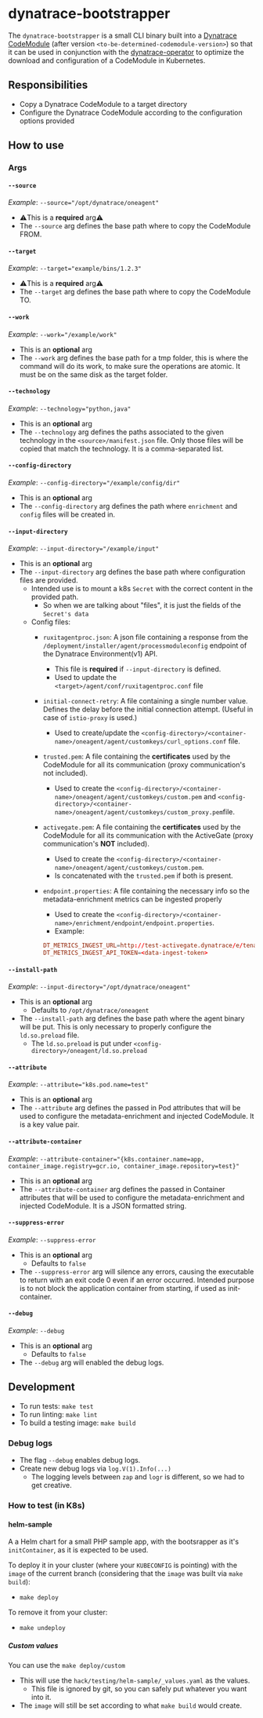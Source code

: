 # dynatrace-bootstrapper

The `dynatrace-bootstrapper` is a small CLI binary built into a [Dynatrace CodeModule](https://gallery.ecr.aws/dynatrace/dynatrace-codemodules) (after version `<to-be-determined-codemodule-version>`) so that it can be used in conjunction with the [dynatrace-operator](https://github.com/Dynatrace/dynatrace-operator) to optimize the download and configuration of a CodeModule in Kubernetes.

## Responsibilities

- Copy a Dynatrace CodeModule to a target directory
- Configure the Dynatrace CodeModule according to the configuration options provided

## How to use

### Args

#### `--source`

*Example*: `--source="/opt/dynatrace/oneagent"`

- ⚠️This is a **required** arg⚠️
- The `--source` arg defines the base path where to copy the CodeModule FROM.

#### `--target`

*Example*: `--target="example/bins/1.2.3"`

- ⚠️This is a **required** arg⚠️
- The `--target` arg defines the base path where to copy the CodeModule TO.

#### `--work`

*Example*: `--work="/example/work"`

- This is an **optional** arg
- The `--work` arg defines the base path for a tmp folder, this is where the command will do its work, to make sure the operations are atomic. It must be on the same disk as the target folder.

#### `--technology`

*Example*: `--technology="python,java"`

- This is an **optional** arg
- The `--technology` arg defines the paths associated to the given technology in the `<source>/manifest.json` file. Only those files will be copied that match the technology. It is a comma-separated list.

#### `--config-directory`

*Example*: `--config-directory="/example/config/dir"`

- This is an **optional** arg
- The `--config-directory` arg defines the path where `enrichment` and `config` files will be created in.

#### `--input-directory`

*Example*: `--input-directory="/example/input"`

- This is an **optional** arg
- The `--input-directory` arg defines the base path where configuration files are provided.
  - Intended use is to mount a k8s `Secret` with the correct content in the provided path.
    - So when we are talking about "files", it is just the fields of the `Secret's data`
  - Config files:
    - `ruxitagentproc.json`: A json file containing a response from the `/deployment/installer/agent/processmoduleconfig` endpoint of the Dynatrace Environment(v1) API.
      - This file is **required** if `--input-directory` is defined.
      - Used to update the `<target>/agent/conf/ruxitagentproc.conf` file
    - `initial-connect-retry`: A file containing a single number value. Defines the delay before the initial connection attempt. (Useful in case of `istio-proxy` is used.)
      - Used to create/update the `<config-directory>/<container-name>/oneagent/agent/customkeys/curl_options.conf` file.
    - `trusted.pem`: A file containing the **certificates** used by the CodeModule for all its communication (proxy communication's not included).
      - Used to create the `<config-directory>/<container-name>/oneagent/agent/customkeys/custom.pem` and `<config-directory>/<container-name>/oneagent/agent/customkeys/custom_proxy.pem`file.
    - `activegate.pem`: A file containing the **certificates** used by the CodeModule for all its communication with the ActiveGate (proxy communication's **NOT** included).
      - Used to create the `<config-directory>/<container-name>/oneagent/agent/customkeys/custom.pem`.
      - Is concatenated with the `trusted.pem` if both is present.
    - `endpoint.properties`: A file containing the necessary info so the metadata-enrichment metrics can be ingested properly
      - Used to create the `<config-directory>/<container-name>/enrichment/endpoint/endpoint.properties`.
      - Example:

      ```conf
      DT_METRICS_INGEST_URL=http://test-activegate.dynatrace/e/tenant/api/v2/metrics/ingest
      DT_METRICS_INGEST_API_TOKEN=<data-ingest-token>
      ```

#### `--install-path`

*Example*: `--input-directory="/opt/dynatrace/oneagent"`

- This is an **optional** arg
  - Defaults to `/opt/dynatrace/oneagent`
- The `--install-path` arg defines the base path where the agent binary will be put. This is only necessary to properly configure the `ld.so.preload` file.
  - The `ld.so.preload` is put under `<config-directory>/oneagent/ld.so.preload`

#### `--attribute`

*Example*: `--attribute="k8s.pod.name=test"`

- This is an **optional** arg
- The `--attribute` arg defines the passed in Pod attributes that will be used to configure the metadata-enrichment and injected CodeModule. It is a key value pair.

#### `--attribute-container`

*Example*: `--attribute-container="{k8s.container.name=app, container_image.registry=gcr.io, container_image.repository=test}"`

- This is an **optional** arg
- The `--attribute-container` arg defines the passed in Container attributes that will be used to configure the metadata-enrichment and injected CodeModule. It is a JSON formatted string.

#### `--suppress-error`

*Example*: `--suppress-error`

- This is an **optional** arg
  - Defaults to `false`
- The `--suppress-error` arg will silence any errors, causing the executable to return with an exit code 0 even if an error occurred. Intended purpose is to not block the application container from starting, if used as init-container.

#### `--debug`

*Example*: `--debug`

- This is an **optional** arg
  - Defaults to `false`
- The `--debug` arg will enabled the debug logs.

## Development

- To run tests: `make test`
- To run linting: `make lint`
- To build a testing image: `make build`

### Debug logs

- The flag `--debug` enables debug logs.
- Create new debug logs via `log.V(1).Info(...)`
  - The logging levels between `zap` and `logr` is different, so we had to get creative.

### How to test (in K8s)

#### helm-sample

A a Helm chart for a small PHP sample app, with the bootsrapper as it's `initContainer`, as it is expected to be used.

To deploy it in your cluster (where your `KUBECONFIG` is pointing) with the `image` of the current branch (considering that the `image` was built via `make build`):

- `make deploy`

To remove it from your cluster:

- `make undeploy`

##### Custom values

You can use the `make deploy/custom`

- This will use the `hack/testing/helm-sample/_values.yaml` as the values.
  - This file is ignored by git, so you can safely put whatever you want into it.
- The `image` will still be set according to what `make build` would create.
